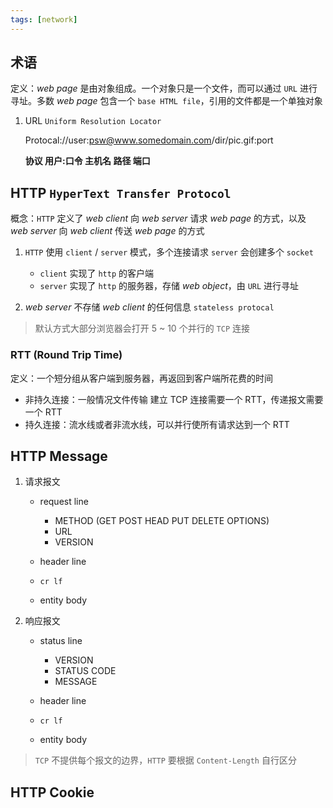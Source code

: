 ```yaml
---
tags: [network]
---
```


## 术语

定义：_web page_ 是由对象组成。一个对象只是一个文件，而可以通过 `URL` 进行寻址。多数 _web page_ 包含一个 `base HTML file`，引用的文件都是一个单独对象

1. URL `Uniform Resolution Locator`

   Protocal://user:psw@www.somedomain.com/dir/pic.gif:port

   **协议 用户:口令 主机名 路径 端口**

## HTTP `HyperText Transfer Protocol`

概念：`HTTP` 定义了 _web client_ 向 _web server_ 请求 _web page_ 的方式，以及 _web server_ 向 _web client_ 传送 _web page_ 的方式

1. `HTTP` 使用 `client` / `server` 模式，多个连接请求 `server` 会创建多个 `socket`

   - `client` 实现了 `http` 的客户端
   - `server` 实现了 `http` 的服务器，存储 _web object_，由 `URL` 进行寻址

2. _web server_ 不存储 _web client_ 的任何信息 `stateless protocal`

> 默认方式大部分浏览器会打开 5 ~ 10 个并行的 `TCP` 连接

### RTT (Round Trip Time)

定义：一个短分组从客户端到服务器，再返回到客户端所花费的时间

- 非持久连接：一般情况文件传输 建立 TCP 连接需要一个 RTT，传递报文需要一个 RTT
- 持久连接：流水线或者非流水线，可以并行使所有请求达到一个 RTT

## HTTP Message

1. 请求报文

   - request line

     - METHOD (GET POST HEAD PUT DELETE OPTIONS)
     - URL
     - VERSION

   - header line
   - `cr lf`
   - entity body

2. 响应报文

   - status line

     - VERSION
     - STATUS CODE
     - MESSAGE

   - header line
   - `cr lf`
   - entity body

> `TCP` 不提供每个报文的边界，`HTTP` 要根据 `Content-Length` 自行区分

## HTTP Cookie
